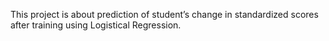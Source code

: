 This project is about prediction of student’s change in standardized scores after training using Logistical Regression.
